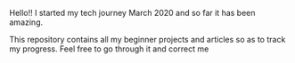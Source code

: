 Hello!! I started my tech journey March 2020 and so far it has been amazing.

This repository contains all my beginner projects and articles so as to track my progress. Feel free to go through it and correct me

        
